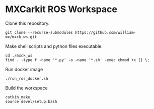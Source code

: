 # MXCarkit ROS Workspace

Clone this repository.
```
git clone --recurse-submodules https://github.com/william-mx/mxck_ws.git
```

Make shell scripts and python files executable.
```
cd ./mxck_ws
find . -type f -name '*.py' -o -name '*.sh' -exec chmod +x {} \;
```

Run docker image
```
./run_ros_docker.sh
```


Build the workspace
```
catkin_make
source devel/setup.bash
```
